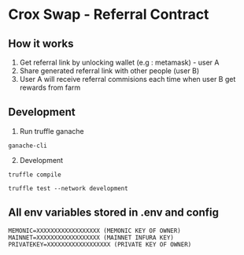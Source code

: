 # Crox Swap - Referral Contract

## How it works

1. Get referral link by unlocking wallet (e.g : metamask) - user A
2. Share generated referral link with other people (user B)
3. User A will receive referral commisions each time when user B get rewards from farm

## Development

1. Run truffle ganache

```
ganache-cli
```

2. Development

```
truffle compile
```

```
truffle test --network development
```

## All env variables stored in .env and config

```
MEMONIC=XXXXXXXXXXXXXXXXXX (MEMONIC KEY OF OWNER)
MAINNET=XXXXXXXXXXXXXXXXXX (MAINNET INFURA KEY)
PRIVATEKEY=XXXXXXXXXXXXXXXXXX (PRIVATE KEY OF OWNER)
```
